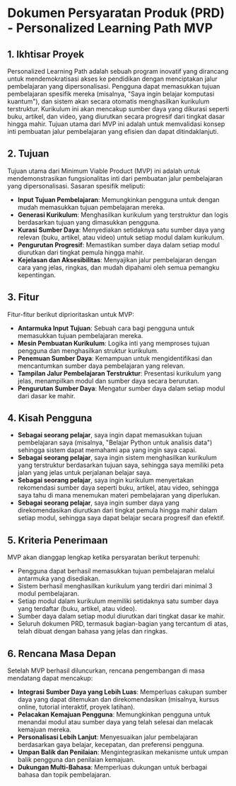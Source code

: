 # Dokumen Persyaratan Produk (PRD) - Personalized Learning Path MVP

## 1. Ikhtisar Proyek

Personalized Learning Path adalah sebuah program inovatif yang dirancang untuk mendemokratisasi akses ke pendidikan dengan menciptakan jalur pembelajaran yang dipersonalisasi. Pengguna dapat memasukkan tujuan pembelajaran spesifik mereka (misalnya, "Saya ingin belajar komputasi kuantum"), dan sistem akan secara otomatis menghasilkan kurikulum terstruktur. Kurikulum ini akan mencakup sumber daya yang dikurasi seperti buku, artikel, dan video, yang diurutkan secara progresif dari tingkat dasar hingga mahir. Tujuan utama dari MVP ini adalah untuk memvalidasi konsep inti pembuatan jalur pembelajaran yang efisien dan dapat ditindaklanjuti.

## 2. Tujuan

Tujuan utama dari Minimum Viable Product (MVP) ini adalah untuk mendemonstrasikan fungsionalitas inti dari pembuatan jalur pembelajaran yang dipersonalisasi. Sasaran spesifik meliputi:

*   **Input Tujuan Pembelajaran**: Memungkinkan pengguna untuk dengan mudah memasukkan tujuan pembelajaran mereka.
*   **Generasi Kurikulum**: Menghasilkan kurikulum yang terstruktur dan logis berdasarkan tujuan yang dimasukkan pengguna.
*   **Kurasi Sumber Daya**: Menyediakan setidaknya satu sumber daya yang relevan (buku, artikel, atau video) untuk setiap modul dalam kurikulum.
*   **Pengurutan Progresif**: Memastikan sumber daya dalam setiap modul diurutkan dari tingkat pemula hingga mahir.
*   **Kejelasan dan Aksesibilitas**: Menyajikan jalur pembelajaran dengan cara yang jelas, ringkas, dan mudah dipahami oleh semua pemangku kepentingan.

## 3. Fitur

Fitur-fitur berikut diprioritaskan untuk MVP:

*   **Antarmuka Input Tujuan**: Sebuah cara bagi pengguna untuk memasukkan tujuan pembelajaran mereka.
*   **Mesin Pembuatan Kurikulum**: Logika inti yang memproses tujuan pengguna dan menghasilkan struktur kurikulum.
*   **Penemuan Sumber Daya**: Kemampuan untuk mengidentifikasi dan mencantumkan sumber daya pembelajaran yang relevan.
*   **Tampilan Jalur Pembelajaran Terstruktur**: Presentasi kurikulum yang jelas, menampilkan modul dan sumber daya secara berurutan.
*   **Pengurutan Sumber Daya**: Mengatur sumber daya dalam setiap modul dari dasar ke mahir.

## 4. Kisah Pengguna

*   **Sebagai seorang pelajar**, saya ingin dapat memasukkan tujuan pembelajaran saya (misalnya, "Belajar Python untuk analisis data") sehingga sistem dapat memahami apa yang ingin saya capai.
*   **Sebagai seorang pelajar**, saya ingin sistem menghasilkan kurikulum yang terstruktur berdasarkan tujuan saya, sehingga saya memiliki peta jalan yang jelas untuk perjalanan belajar saya.
*   **Sebagai seorang pelajar**, saya ingin kurikulum menyertakan rekomendasi sumber daya seperti buku, artikel, atau video, sehingga saya tahu di mana menemukan materi pembelajaran yang diperlukan.
*   **Sebagai seorang pelajar**, saya ingin sumber daya yang direkomendasikan diurutkan dari tingkat pemula hingga mahir dalam setiap modul, sehingga saya dapat belajar secara progresif dan efektif.

## 5. Kriteria Penerimaan

MVP akan dianggap lengkap ketika persyaratan berikut terpenuhi:

*   Pengguna dapat berhasil memasukkan tujuan pembelajaran melalui antarmuka yang disediakan.
*   Sistem berhasil menghasilkan kurikulum yang terdiri dari minimal 3 modul pembelajaran.
*   Setiap modul dalam kurikulum memiliki setidaknya satu sumber daya yang terdaftar (buku, artikel, atau video).
*   Sumber daya dalam setiap modul diurutkan dari tingkat dasar ke mahir.
*   Seluruh dokumen PRD, termasuk bagian-bagian yang tercantum di atas, telah dibuat dengan bahasa yang jelas dan ringkas.

## 6. Rencana Masa Depan

Setelah MVP berhasil diluncurkan, rencana pengembangan di masa mendatang dapat mencakup:

*   **Integrasi Sumber Daya yang Lebih Luas**: Memperluas cakupan sumber daya yang dapat ditemukan dan direkomendasikan (misalnya, kursus online, tutorial interaktif, proyek latihan).
*   **Pelacakan Kemajuan Pengguna**: Memungkinkan pengguna untuk menandai modul atau sumber daya yang telah selesai dan melacak kemajuan mereka.
*   **Personalisasi Lebih Lanjut**: Menyesuaikan jalur pembelajaran berdasarkan gaya belajar, kecepatan, dan preferensi pengguna.
*   **Umpan Balik dan Penilaian**: Mengintegrasikan mekanisme untuk umpan balik pengguna dan penilaian kemajuan.
*   **Dukungan Multi-Bahasa**: Memperluas dukungan untuk berbagai bahasa dan topik pembelajaran.
